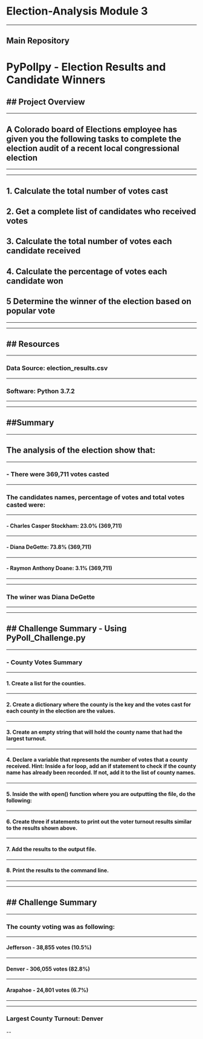 # Election-Analysis Module 3
---
## Main Repository

# PyPollpy - Election Results and Candidate Winners

## ## Project Overview
---
## A Colorado board of Elections employee has given you the following tasks to complete the election audit of a recent local congressional election
---
---
## 1. Calculate the total number of votes cast
## 2. Get a complete list of candidates who received votes
## 3. Calculate the total number of votes each candidate received
## 4. Calculate the percentage of votes each candidate won
## 5 Determine the winner of the election based on popular vote
---
---
## ## Resources
---
### Data Source: election_results.csv
---
### Software: Python 3.7.2
---
---
## ##Summary
---
## The analysis of the election show that:
---
### - There were 369,711 votes casted
---
### The candidates names, percentage of votes and total votes casted were:
---
#### - Charles Casper Stockham: 23.0% (369,711)
---
#### - Diana DeGette: 73.8% (369,711)
---
#### - Raymon Anthony Doane: 3.1% (369,711)
---
---
### The winer was Diana DeGette
---
---
## ## Challenge Summary - Using PyPoll_Challenge.py
---
### - County Votes Summary
---
#### 1. Create a list for the counties.
---
#### 2. Create a dictionary where the county is the key and the votes cast for each county in the election are the values.
---
#### 3. Create an empty string that will hold the county name that had the largest turnout.
---
#### 4. Declare a variable that represents the number of votes that a county received. Hint: Inside a for loop, add an if statement to check if the county name has already been recorded. If not, add it to the list of county names.
---
#### 5. Inside the with open() function where you are outputting the file, do the following:
---
#### 6. Create three if statements to print out the voter turnout results similar to the results shown above.
---
#### 7. Add the results to the output file.
---
#### 8. Print the results to the command line.
---
---
## ## Challenge Summary
---
### The county voting was as following:
---
#### Jefferson - 38,855 votes (10.5%)
---
#### Denver - 306,055 votes (82.8%)
---
#### Arapahoe - 24,801 votes (6.7%)
---
---
### Largest County Turnout: Denver
--






